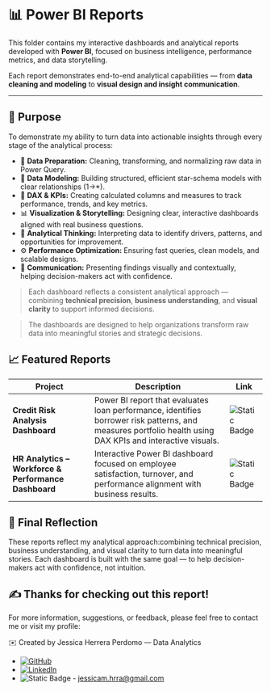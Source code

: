 # 📊 Power BI Reports

This folder contains my interactive dashboards and analytical reports developed with **Power BI**, focused on business intelligence, performance metrics, and data storytelling. 
  
Each report demonstrates end-to-end analytical capabilities — from **data cleaning and modeling** to **visual design and insight communication**.

---

## 🧭 Purpose

To demonstrate my ability to turn data into actionable insights through every stage of the analytical process:

- 🧹 **Data Preparation:** Cleaning, transforming, and normalizing raw data in Power Query.  
- 🧩 **Data Modeling:** Building structured, efficient star-schema models with clear relationships (1→*).  
- 🧮 **DAX & KPIs:** Creating calculated columns and measures to track performance, trends, and key metrics.  
- 📊 **Visualization & Storytelling:** Designing clear, interactive dashboards aligned with real business questions.  
- 🧠 **Analytical Thinking:** Interpreting data to identify drivers, patterns, and opportunities for improvement.  
- ⚙️ **Performance Optimization:** Ensuring fast queries, clean models, and scalable designs.  
- 💬 **Communication:** Presenting findings visually and contextually, helping decision-makers act with confidence.  


> Each dashboard reflects a consistent analytical approach — combining **technical precision**, **business understanding**, and **visual clarity** to support informed decisions.

> The dashboards are designed to help organizations transform raw data into meaningful stories and strategic decisions.


## 📈 Featured Reports

| Project | Description | Link |
|----------|--------------|------|
| **Credit Risk Analysis Dashboard** | Power BI report that evaluates loan performance, identifies borrower risk patterns, and measures portfolio health using DAX KPIs and interactive visuals. | ![Static Badge](https://img.shields.io/badge/view%20report-github?style=social&logo=github&link=https%3A%2F%2Fgithub.com%2FJessiHP%2FPowerBi_Dashboard%2Fblob%2Fmain%2FCredit%2520Risk%2520Analytics%2FREADME.md)
| **HR Analytics – Workforce & Performance Dashboard** | Interactive Power BI dashboard focused on employee satisfaction, turnover, and performance alignment with business results. | ![Static Badge](https://img.shields.io/badge/view%20report-github?style=social&logo=github&link=https%3A%2F%2Fgithub.com%2FJessiHP%2FPowerBi_Dashboard%2Fblob%2Fmain%2FHR%2520Analytics%2FREADME.md)


## 💬 Final Reflection

These reports reflect my analytical approach:combining technical precision, business understanding, and visual clarity to turn data into meaningful stories.
Each dashboard is built with the same goal — to help decision-makers act with confidence, not intuition.


## ✍️ Thanks for checking out this report!

For more information, suggestions, or feedback, please feel free to contact me or visit my profile:

✉️ Created by Jessica Herrera Perdomo — Data Analytics 

- [![GitHub](https://img.shields.io/badge/GitHub-%2312100E.svg?style=flat&logo=github&logoColor=white)](https://github.com/JessiHP)
- [![LinkedIn](https://img.shields.io/badge/LinkedIn-%230077B5.svg?style=flat&logo=linkedin&logoColor=white)](https://www.linkedin.com/in/jmhp)
- ![Static Badge](https://img.shields.io/badge/Contact-gmail?style=social&logo=gmail) - jessicam.hrra@gmail.com
